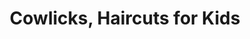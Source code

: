 ---
title: "Cowlicks, Haircuts for Kids"
url: /bozeman/cowlicks-haircuts-for-kids/
shop: hairdresser
---